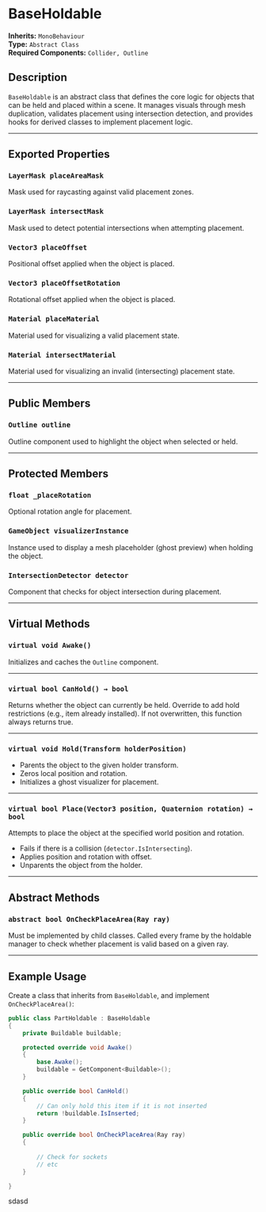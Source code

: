 # BaseHoldable

**Inherits:** `MonoBehaviour`  
**Type:** `Abstract Class`  
**Required Components:** `Collider, Outline`  

## Description

`BaseHoldable` is an abstract class that defines the core logic for objects that can be held and placed within a scene. It manages visuals through mesh duplication, validates placement using intersection detection, and provides hooks for derived classes to implement placement logic.

---

## Exported Properties

### `LayerMask placeAreaMask`
Mask used for raycasting against valid placement zones.

### `LayerMask intersectMask`
Mask used to detect potential intersections when attempting placement.

### `Vector3 placeOffset`
Positional offset applied when the object is placed.

### `Vector3 placeOffsetRotation`
Rotational offset applied when the object is placed.

### `Material placeMaterial`
Material used for visualizing a valid placement state.

### `Material intersectMaterial`
Material used for visualizing an invalid (intersecting) placement state.

---

## Public Members

### `Outline outline`
Outline component used to highlight the object when selected or held.

---

## Protected Members

### `float _placeRotation`
Optional rotation angle for placement.

### `GameObject visualizerInstance`
Instance used to display a mesh placeholder (ghost preview) when holding the object.

### `IntersectionDetector detector`
Component that checks for object intersection during placement.

---

## Virtual Methods

### `virtual void Awake()`
Initializes and caches the `Outline` component.

---

### `virtual bool CanHold() → bool`
Returns whether the object can currently be held. Override to add hold restrictions (e.g., item already installed). If not overwritten, this function always returns true.

---

### `virtual void Hold(Transform holderPosition)`
- Parents the object to the given holder transform.
- Zeros local position and rotation.
- Initializes a ghost visualizer for placement.

---

### `virtual bool Place(Vector3 position, Quaternion rotation) → bool`
Attempts to place the object at the specified world position and rotation.
- Fails if there is a collision (`detector.IsIntersecting`).
- Applies position and rotation with offset.
- Unparents the object from the holder.

---

## Abstract Methods

### `abstract bool OnCheckPlaceArea(Ray ray)`
Must be implemented by child classes. Called every frame by the holdable manager to check whether placement is valid based on a given ray.

---

## Example Usage

Create a class that inherits from `BaseHoldable`, and implement `OnCheckPlaceArea()`:

```csharp
public class PartHoldable : BaseHoldable
{
    private Buildable buildable;

    protected override void Awake()
    {
        base.Awake();
        buildable = GetComponent<Buildable>();
    }

    public override bool CanHold()
    {
        // Can only hold this item if it is not inserted
        return !buildable.IsInserted;
    }

    public override bool OnCheckPlaceArea(Ray ray)
    {
       
        // Check for sockets
        // etc
    }

}
```
sdasd
